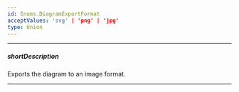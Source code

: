 ```yaml
---
id: Enums.DiagramExportFormat
acceptValues: 'svg' | 'png' | 'jpg'
type: Union
---
```

---
##### shortDescription
Exports the diagram to an image format.

---
<!--
dxDiagram.exportTo(format, callback)(api-reference/10 UI Components/dxDiagram/3 Methods/exportTo(format_callback).md)
-->